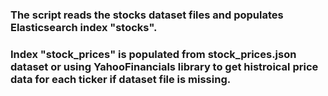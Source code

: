 ### The script reads the stocks dataset files and populates Elasticsearch index "stocks".

### Index "stock\_prices" is populated from stock\_prices.json dataset or using YahooFinancials library to get histroical price data for each ticker if dataset file is missing. 